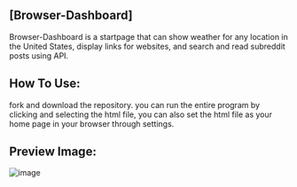 [Browser-Dashboard]
---------------------


Browser-Dashboard is a startpage that can show weather for any location in the United States, display links for websites, and search and read subreddit posts using API.


How To Use:
-------------
fork and download the repository. you can run the entire program by clicking and selecting the html file, you can also set the html file as your home page in your browser through settings.



Preview Image:
---------------
![image](https://github.com/user-attachments/assets/2705da55-3002-4b58-9c8b-d8b9af40fc9f)

